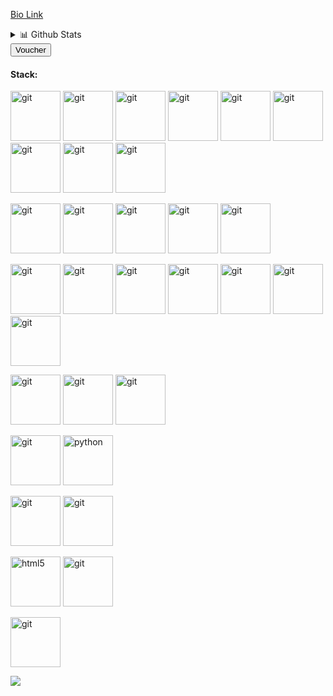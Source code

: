 

[Bio Link](https://erkunal.in/)
 <details>
<summary>📊 Github Stats</summary>

<p align="center"> <img src="https://github-readme-stats.vercel.app/api?username=nerdyk3&show_icons=true&theme=tokyonight" alt="Kunal Kumar Kushwaha| Stats" />

</details>
 <a href="https://erkunal.in/kunalppt.pdf"> <button>Voucher </button></a>

#### Stack:
<p align="left">
<img src="https://www.vectorlogo.zone/logos/amazon_aws/amazon_aws-icon.svg" alt="git" width="80" height="80"/>
<img src="https://www.vectorlogo.zone/logos/travis-ci/travis-ci-ar21.svg" alt="git" width="80" height="80"/>
<img src="https://www.vectorlogo.zone/logos/docker/docker-ar21.svg" alt="git" width="80" height="80"/>
<img src="https://www.vectorlogo.zone/logos/datadoghq/datadoghq-ar21.svg" alt="git" width="80" height="80"/>
<img src="https://www.vectorlogo.zone/logos/ansible/ansible-ar21.svg" alt="git" width="80" height="80"/>
<img src="https://www.vectorlogo.zone/logos/terraformio/terraformio-ar21.svg" alt="git" width="80" height="80"/>
<img src="https://www.vectorlogo.zone/logos/djangoproject/djangoproject-icon.svg" alt="git" width="80" height="80"/>
<img src="https://www.vectorlogo.zone/logos/vuejs/vuejs-ar21.svg" alt="git" width="80" height="80"/>
<img src="https://www.vectorlogo.zone/logos/nuxtjs/nuxtjs-ar21.svg" alt="git" width="80" height="80"/>
</p>
<p align="left">
<img src="https://www.vectorlogo.zone/logos/reactjs/reactjs-ar21.svg" alt="git" width="80" height="80"/>
<img src="https://www.vectorlogo.zone/logos/tensorflow/tensorflow-ar21.svg" alt="git" width="80" height="80"/>
<img src="https://www.vectorlogo.zone/logos/nginx/nginx-ar21.svg" alt="git" width="80" height="80"/>
<img src="https://www.vectorlogo.zone/logos/shopify/shopify-ar21.svg" alt="git" width="80" height="80"/>
<img src="https://www.vectorlogo.zone/logos/flutterio/flutterio-ar21.svg" alt="git" width="80" height="80"/>
</p>
<p align="left">
<img src="https://www.vectorlogo.zone/logos/salesforce/salesforce-ar21.svg" alt="git" width="80" height="80"/>
<img src="https://www.vectorlogo.zone/logos/pytorch/pytorch-ar21.svg" alt="git" width="80" height="80"/>
<img src="https://www.vectorlogo.zone/logos/postgresql/postgresql-ar21.svg" alt="git" width="80" height="80"/>
<img src="https://www.vectorlogo.zone/logos/mysql/mysql-ar21.svg" alt="git" width="80" height="80"/>
<img src="https://www.vectorlogo.zone/logos/angular/angular-ar21.svg" alt="git" width="80" height="80"/>
<img src="https://www.vectorlogo.zone/logos/apache_kafka/apache_kafka-ar21.svg" alt="git" width="80" height="80"/>
<img src="https://www.vectorlogo.zone/logos/php/php-ar21.svg" alt="git" width="80" height="80"/>
</p>
<p align="left">
<img src="https://www.vectorlogo.zone/logos/figma/figma-ar21.svg" alt="git" width="80" height="80"/>
<img src="https://www.vectorlogo.zone/logos/adobe_illustrator/adobe_illustrator-ar21.svg" alt="git" width="80" height="80"/>
<img src="https://www.vectorlogo.zone/logos/getbootstrap/getbootstrap-ar21.svg" alt="git" width="80" height="80"/>
</p>
<p align="left">
<img src="https://www.vectorlogo.zone/logos/tailwindcss/tailwindcss-ar21.svg" alt="git" width="80" height="80"/>
<img src="https://cdn3.iconfinder.com/data/icons/logos-and-brands-adobe/512/267_Python-512.png" alt="python" width="80" height="80"/> 
</p>
<p align="left">
<img src="https://www.vectorlogo.zone/logos/git-scm/git-scm-icon.svg" alt="git" width="80" height="80"/>
<img src="https://www.vectorlogo.zone/logos/github/github-icon.svg" alt="git" width="80" height="80"/>
<p align="left"> 
<img src="https://upload.wikimedia.org/wikipedia/commons/thumb/6/61/HTML5_logo_and_wordmark.svg/512px-HTML5_logo_and_wordmark.svg.png" alt="html5" height="80"/> 
<img src="https://www.vectorlogo.zone/logos/replit/replit-icon.svg" alt="git" width="80" height="80"/> 
</p>
<p align="left">
<img src="https://www.vectorlogo.zone/logos/wordpress/wordpress-tile.svg" alt="git" width="80" height="80"/>
</p>
<a href="https://buymeacoffee.com/dirkunal"><img src="https://img.shields.io/badge/Buy%20Me%20a%20Coffee-ffdd00?style=for-the-badge&logo=buy-me-a-coffee&logoColor=black" /></a>
